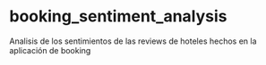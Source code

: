 # booking_sentiment_analysis
Analisis de los sentimientos de las reviews de hoteles hechos en la aplicación de booking
